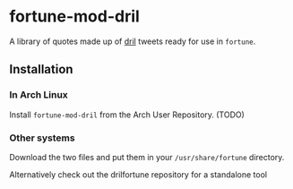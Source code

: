 # fortune-mod-dril

A library of quotes made up of [dril](https://twitter.com/dril) tweets ready for use in 
`fortune`. 

## Installation

### In Arch Linux

Install `fortune-mod-dril` from the Arch User Repository. (TODO)

### Other systems

Download the two files and put them in your `/usr/share/fortune` 
directory.

Alternatively check out the drilfortune repository for a standalone tool
